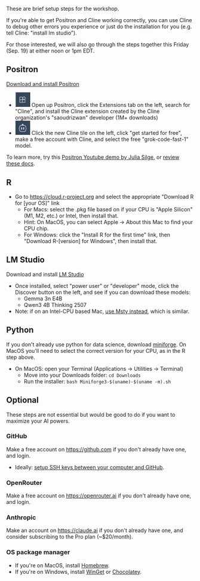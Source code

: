 These are brief setup steps for the workshop.

If you're able to get Positron and Cline working correctly, you can use Cline to debug other errors you experience or just do the installation for you (e.g. tell Cline: "install lm studio").

For those interested, we will also go through the steps together this Friday (Sep. 19) at either noon or 1pm EDT.

## Positron

[Download and install Positron](https://positron.posit.co/install.html)

-   <img src="images/positron-extensions.png" width="40"/> Open up Positron, click the Extensions tab on the left, search for "Cline", and install the Cline extension created by the Cline organization's "saoudrizwan" developer (1M+ downloads)
-   <img src="images/positron-cline.png" width="40"/> Click the new Cline tile on the left, click "get started for free", make a free account with Cline, and select the free "grok-code-fast-1" model.

To learn more, try this [Positron Youtube demo by Julia Silge](https://www.youtube.com/watch?v=aKSrptGegeo), or [review these docs](https://positron.posit.co/features.html).

## R

-   Go to <https://cloud.r-project.org> and select the appropriate "Download R for \[your OS\]" link
    -   For Macs: select the .pkg file based on if your CPU is "Apple Silicon" (M1, M2, etc.) or Intel, then install that.
    -   Hint: On MacOS, you can select Apple -\> About this Mac to find your CPU chip.
    -   For Windows: click the "Install R for the first time" link, then "Download R-\[version\] for Windows", then install that.

## LM Studio

Download and install [LM Studio](https://lmstudio.ai/)

-   Once installed, select "power user" or "developer" mode, click the Discover button on the left, and see if you can download these models:
    -   Gemma 3n E4B
    -   Qwen3 4B Thinking 2507
-   Note: if on an Intel-CPU based Mac, [use Msty instead](https://msty.app), which is similar.

## Python

If you don't already use python for data science, download [miniforge](https://conda-forge.org/download/). On MacOS you'll need to select the correct version for your CPU, as in the R step above.

  - On MacOS: open your Terminal (Applications -> Utilities -> Terminal)
    - Move into your Downloads folder: `cd Downloads`
    - Run the installer: `bash Miniforge3-$(uname)-$(uname -m).sh`

## Optional

These steps are not essential but would be good to do if you want to maximize your AI powers.

### GitHub

Make a free account on <https://github.com> if you don't already have one, and login.

  - Ideally: [setup SSH keys between your computer and GitHub](https://docs.github.com/en/authentication/connecting-to-github-with-ssh/checking-for-existing-ssh-keys).

### OpenRouter

Make a free account on <https://openrouter.ai> if you don't already have one, and login.

### Anthropic

Make an account on <https://claude.ai> if you don't already have one, and consider subscribing to the Pro plan (\~\$20/month).

### OS package manager

-   If you're on MacOS, install [Homebrew](https://brew.sh/).
-   If you're on Windows, install [WinGet](https://learn.microsoft.com/en-us/windows/package-manager/winget/#install-winget) or [Chocolatey](https://chocolatey.org/install).
